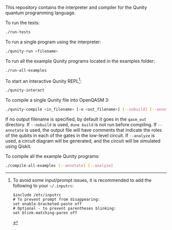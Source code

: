 This repository contains the interpreter and compiler for the Qunity quantum programming language.

To run the tests:
```bash
./run-tests
```

To run a single program using the interpreter:
```bash
./qunity-run <filename>
```

To run all the example Qunity programs located in the examples folder:
```bash
./run-all-examples
```

To start an interactive Qunity REPL[^1]:
```bash
./qunity-interact
```


To compile a single Qunity file into OpenQASM 3:
```bash
./qunity-compile <in_filename> [-o <out_filename>] [--nobuild] [--annotate] [--analyze]
```
If no output filename is specified, by default it goes in the `qasm_out` directory. If `--nobuild` is used, `dune build` is not run before compiling. If `--annotate` is used, the output file will have comments that indicate the roles of the qubits in each of the gates in the low-level circuit. If `--analyze` is used, a circuit diagram will be generated, and the circuit will be simulated using Qiskit.

To compile all the example Qunity programs:
```bash
./compile-all-examples [--annotate] [--analyze]
```

[^1]:
    To avoid some input/prompt issues, it is recommended to add the following to your `~/.inputrc`:
    ```inputrc
    $include /etc/inputrc
    # To prevent prompt from disappearing:
    set enable-bracketed-paste off
    # Optional - to prevent parentheses blinking:
    set blink-matching-paren off
    ```

